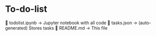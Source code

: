 # To-do-list
📁 todolist.ipynb    → Jupyter notebook with all code
📁 tasks.json        → (auto-generated) Stores tasks
📄 README.md         → This file
